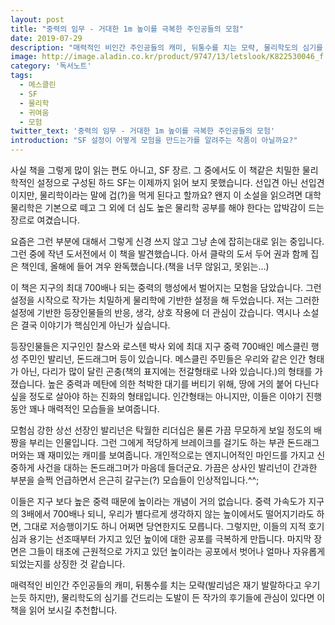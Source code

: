 ```yaml
---
layout: post
title: "중력의 임무 - 거대한 1m 높이를 극복한 주인공들의 모험"
date: 2019-07-29
description: "매력적인 비인간 주인공들의 캐미, 뒤통수를 치는 모략, 물리학도의 심기를 건드리는 도발이 든 작가의 후기들에 관심이 있다면 이 책을 읽어 보시길 추천합니다."
image: http://image.aladin.co.kr/product/9747/13/letslook/K822530046_f.jpg
category: '독서노트'
tags: 
  - 메스클린
  - SF
  - 물리학
  - 귀여움
  - 모험
twitter_text: '중력의 임무 - 거대한 1m 높이를 극복한 주인공들의 모험'
introduction: "SF 설정이 어떻게 모험을 만드는가를 알려주는 작품이 아닐까요?"
---
```


사실 책을 그렇게 많이 읽는 편도 아니고, SF 장르. 그 중에서도 이 책같은 치밀한 물리학적인 설정으로 구성된 하드 SF는 이제까지 읽어 보지 못했습니다. 선입견 아닌 선입견이지만, 물리학이라는 말에 겁(?)을 먹게 된다고 할까요? 왠지 이 소설을 읽으려면 대학 물리학은 기본으로 떼고 그 외에 더 심도 높은 물리학 공부를 해야 한다는 압박감이 드는 장르로 여겼습니다.

요즘은 그런 부분에 대해서 그렇게 신경 쓰지 않고 그냥 손에 잡히는대로 읽는 중입니다. 그런 중에 작년 도서전에서 이 책을 발견했습니다. 아서 클락의 도서 두어 권과 함께 집은 책인데, 올해에 들어 겨우 완독했습니다.(책을 너무 않읽고, 못읽는...)

이 책은 지구의 최대 700배나 되는 중력의 행성에서 벌어지는 모험을 담았습니다. 그런 설정을 시작으로 작가는 치밀하게 물리학에 기반한 설정을 해 두었습니다. 저는 그러한 설정에 기반한 등장인물들의 반응, 생각, 상호 작용에 더 관심이 갔습니다. 역시나 소설은 결국 이야기가 핵심인게 아닌가 싶습니다.

등장인물들은 지구인인 찰스와 로스텐 박사 외에 최대 지구 중력 700배인 메스클린 행성 주민인 발리넌, 돈드래그머 등이 있습니다. 메스클린 주민들은 우리와 같은 인간 형태가 아닌, 다리가 많이 달린 곤충(책의 표지에는 전갈형태로 나와 있습니다.)의 형태를 가졌습니다. 높은 중력과 메탄에 의한 척박한 대기를 버티기 위해, 땅에 거의 붙어 다닌다 싶을 정도로 살아야 하는 진화의 형태입니다. 인간형태는 아니지만, 이들은 이야기 진행 동안 꽤나 매력적인 모습들을 보여줍니다.

모험심 강한 상선 선장인 발리넌은 탁월한 리더십은 물론 가끔 무모하게 보일 정도의 배짱을 부리는 인물입니다. 그런 그에게 적당하게 브레이크를 걸기도 하는 부관 돈드래그머와는 꽤 재미있는 캐미를 보여줍니다. 개인적으로는 엔지니어적인 마인드를 가지고 신중하게 사건을 대하는 돈드래그머가 마음데 들더군요. 가끔은 상사인 발리넌이 간과한 부분을 슬쩍 언급하면서 은근히 갈구는(?) 모습들이 인상적입니다.^^;

이들은 지구 보다 높은 중력 때문에 높이라는 개념이 거의 없습니다. 중력 가속도가 지구의 3배에서 700배나 되니, 우리가 별다르게 생각하지 않는 높이에서도 떨어지기라도 하면, 그대로 저승행이기도 하니 어쩌면 당연한지도 모릅니다. 그렇지만, 이들의 지적 호기심과 용기는 선조때부터 가지고 있던 높이에 대한 공포를 극복하게 만듭니다. 마지막 장면은 그들이 태초에 근원적으로 가지고 있던 높이라는 공포에서 벗어나 얼마나 자유롭게 되었는지를 상징한 것 같습니다.

매력적인 비인간 주인공들의 캐미, 뒤통수를 치는 모략(발리넘은 재기 발랄하다고 우기는듯 하지만), 물리학도의 심기를 건드리는 도발이 든 작가의 후기들에 관심이 있다면 이 책을 읽어 보시길 추천합니다.